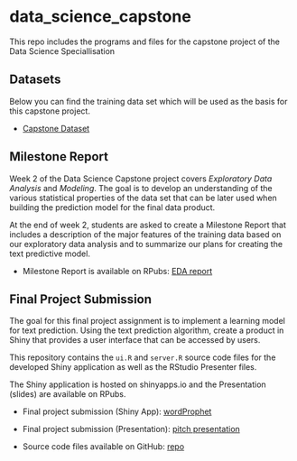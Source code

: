 # data_science_capstone
This repo includes the programs and files for the capstone project of the Data Science Speciallisation

## Datasets

Below you can find the training data set which will be used as the basis for this capstone project.

* [Capstone Dataset](https://d396qusza40orc.cloudfront.net/dsscapstone/dataset/Coursera-SwiftKey.zip)

## Milestone Report

Week 2 of the Data Science Capstone project covers *Exploratory Data Analysis*
and *Modeling*. The goal is to develop an understanding of the various
statistical properties of the data set that can be later used when building the
prediction model for the final data product.

At the end of week 2, students are asked to create a Milestone Report that
includes a description of the major features of the training data based on our
exploratory data analysis and to summarize our plans for creating the text
predictive model.

* Milestone Report is available on RPubs: <a target="_blank" href="https://rpubs.com/Ghost_8D/668118">EDA report</a>

## Final Project Submission

The goal for this final project assignment is to implement a learning model for
text prediction. Using the text prediction algorithm, create a product in Shiny
that provides a user interface that can be accessed by users.

This repository contains the `ui.R` and `server.R` source code files for the
developed Shiny application as well as the RStudio Presenter files.

The Shiny application is hosted on shinyapps.io and the Presentation (slides)
are available on RPubs.

* Final project submission (Shiny App): <a target="_blank" href="https://ghost-8d.shinyapps.io/wordProphet_v1/">wordProphet</a>

* Final project submission (Presentation): <a target="_blank" href="https://rpubs.com/Ghost_8D/669880">pitch presentation</a>

* Source code files available on GitHub: <a target="_blank" href="https://github.com/Ghost-8D/data_science_capstone">repo</a>
